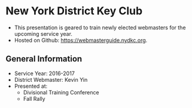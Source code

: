 # New York District Key Club
- This presentation is geared to train newly elected webmasters for the upcoming service year.
- Hosted on Github: https://webmasterguide.nydkc.org.

## General Information
- Service Year: 2016-2017
- District Webmaster: Kevin Yin
- Presented at:
  - Divisional Training Conference
  - Fall Rally
  
